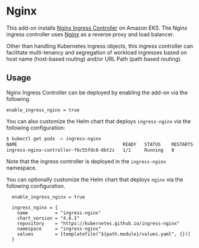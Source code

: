 # Nginx

This add-on installs [Nginx Ingress Controller](https://kubernetes.github.io/ingress-nginx/deploy/) on Amazon EKS. The Nginx ingress controller uses [Nginx](https://www.nginx.org/) as a reverse proxy and load balancer.

Other than handling Kubernetes ingress objects, this ingress controller can facilitate multi-tenancy and segregation of workload ingresses based on host name (host-based routing) and/or URL Path (path based routing).

## Usage

Nginx Ingress Controller can be deployed by enabling the add-on via the following.

```hcl
enable_ingress_nginx = true
```

You can also customize the Helm chart that deploys `ingress-nginx` via the following configuration:

```sh
$ kubectl get pods -n ingress-nginx
NAME                                       READY   STATUS    RESTARTS   AGE
ingress-nginx-controller-f6c55fdc8-8bt2z   1/1     Running   0          44m
```

Note that the ingress controller is deployed in the `ingress-nginx` namespace.

You can optionally customize the Helm chart that deploys `nginx` via the following configuration.

```hcl
  enable_ingress_nginx = true

  ingress_nginx = {
    name          = "ingress-nginx"
    chart_version = "4.6.1"
    repository    = "https://kubernetes.github.io/ingress-nginx"
    namespace     = "ingress-nginx"
    values        = [templatefile("${path.module}/values.yaml", {})]
  }

```
